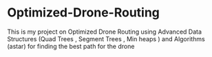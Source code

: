 # Optimized-Drone-Routing
This is my project on Optimized Drone Routing using Advanced Data Structures (Quad Trees , Segment Trees , Min heaps ) and Algorithms (astar) for finding the best path for the drone
